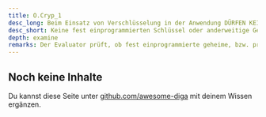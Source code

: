 ```yaml
---
title: O.Cryp_1
desc_long: Beim Einsatz von Verschlüsselung in der Anwendung DÜRFEN KEINE fest einprogrammierten geheimen, bzw. privaten Schlüssel eingesetzt werden.
desc_short: Keine fest einprogrammierten Schlüssel oder anderweitige Geheimnisse.
depth: examine
remarks: Der Evaluator prüft, ob fest einprogrammierte geheime, bzw. private Schlüssel eingesetzt werden. Ausgenommen sind Techniken, die den verwendeten Schlüssel stark vor Reverse Engineering nach aktuellem Stand der Technik verbergen (Stichwort „White Box Cryptography“). Wird eine kaskadierte Verschlüsselung eingesetzt, soll mindestens eine Verschlüsselungsebene stark gegen Reverse Engineering geschützt sein und mindestens ein nicht-statischer Schlüssel eingesetzt werden.
---
```


## Noch keine Inhalte

Du kannst diese Seite unter [github.com/awesome-diga](https://github.com/awesome-diga/tr-faq) mit deinem Wissen ergänzen.
